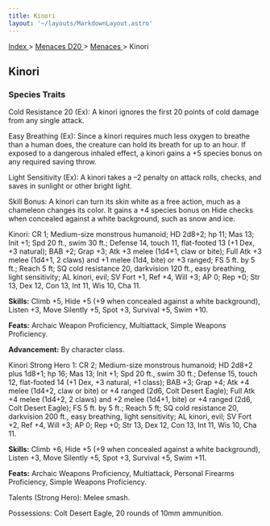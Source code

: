 ```yaml
---
title: Kinori
layout: '~/layouts/MarkdownLayout.astro'
---
```


[ Index ](/) > [ Menaces D20 ](/menaces.d20) > [ Menaces ](/menaces.d20/menaces) > Kinori

##  Kinori

###  Species Traits

Cold Resistance 20 (Ex): A kinori ignores the first 20 points of cold damage
from any single attack.

Easy Breathing (Ex): Since a kinori requires much less oxygen to breathe than
a human does, the creature can hold its breath for up to an hour. If exposed
to a dangerous inhaled effect, a kinori gains a +5 species bonus on any
required saving throw.

Light Sensitivity (Ex): A kinori takes a –2 penalty on attack rolls, checks,
and saves in sunlight or other bright light.

Skill Bonus: A kinori can turn its skin white as a free action, much as a
chameleon changes its color. It gains a +4 species bonus on Hide checks when
concealed against a white background, such as snow and ice.

Kinori: CR 1; Medium-size monstrous humanoid; HD 2d8+2; hp 11; Mas 13; Init
+1; Spd 20 ft., swim 30 ft.; Defense 14, touch 11, flat-footed 13 (+1 Dex, +3
natural); BAB +2; Grap +3; Atk +3 melee (1d4+1, claw or bite); Full Atk +3
melee (1d4+1, 2 claws) and +1 melee (1d4, bite) or +3 ranged; FS 5 ft. by 5
ft.; Reach 5 ft; SQ cold resistance 20, darkvision 120 ft., easy breathing,
light sensitivity; AL kinori, evil; SV Fort +1, Ref +4, Will +3; AP 0; Rep +0;
Str 13, Dex 12, Con 13, Int 11, Wis 10, Cha 11.

**Skills:** Climb +5, Hide +5 (+9 when concealed against a white background),
Listen +3, Move Silently +5, Spot +3, Survival +5, Swim +10.

**Feats:** Archaic Weapon Proficiency, Multiattack, Simple Weapons
Proficiency.

**Advancement:** By character class.

Kinori Strong Hero 1: CR 2; Medium-size monstrous humanoid; HD 2d8+2 plus
1d8+1; hp 16; Mas 13; Init +1; Spd 20 ft., swim 30 ft.; Defense 15, touch 12,
flat-footed 14 (+1 Dex, +3 natural, +1 class); BAB +3; Grap +4; Atk +4 melee
(1d4+2, claw or bite) or +4 ranged (2d6, Colt Desert Eagle); Full Atk +4 melee
(1d4+2, 2 claws) and +2 melee (1d4+1, bite) or +4 ranged (2d6, Colt Desert
Eagle); FS 5 ft. by 5 ft.; Reach 5 ft; SQ cold resistance 20, darkvision 200
ft., easy breathing, light sensitivity; AL kinori, evil; SV Fort +2, Ref +4,
Will +3; AP 0; Rep +0; Str 13, Dex 12, Con 13, Int 11, Wis 10, Cha 11.

**Skills:** Climb +6, Hide +5 (+9 when concealed against a white background),
Listen +3, Move Silently +5, Spot +3, Survival +5, Swim +11.

**Feats:** Archaic Weapons Proficiency, Multiattack, Personal Firearms
Proficiency, Simple Weapons Proficiency.

Talents (Strong Hero): Melee smash.

Possessions: Colt Desert Eagle, 20 rounds of 10mm ammunition.

